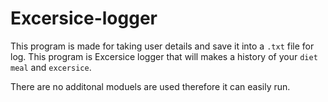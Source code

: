 
# Excersice-logger 

This program is made for taking user details and save it into a `.txt` file for log. This program is Excersice logger that will makes a history of your `diet meal` and `excersice`.

There are no additonal moduels are used therefore it can easily run.
